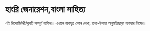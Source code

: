 # হাংরি জেনারেশন,বাংলা সাহিত্য
এই রিপোজিটরী/ব্লগটি সম্পূর্ণ ব্যক্তির। এখানে ব্যবহৃত কোন লেখা, তথ্য-উপাত্ত অনুমতিছাড়া ব্যবহার নিষেধ।
